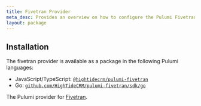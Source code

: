 ```yaml
---
title: Fivetran Provider
meta_desc: Provides an overview on how to configure the Pulumi Fivetran provider.
layout: package
---
```

## Installation

The fivetran provider is available as a package in the following Pulumi languages:

* JavaScript/TypeScript: [`@hightidecrm/pulumi-fivetran`](https://www.npmjs.com/package/@hightidecrm/pulumi-fivetran)
* Go: [`github.com/HighTideCRM/pulumi-fivetran/sdk/go`](https://github.com/pulumi/pulumi-aiven)

The Pulumi provider for [Fivetran](https://fivetran.com/).



